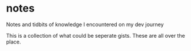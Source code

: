 # notes
Notes and tidbits of knowledge I encountered on my dev journey

This is a collection of what could be seperate gists. 
These are all over the place.
